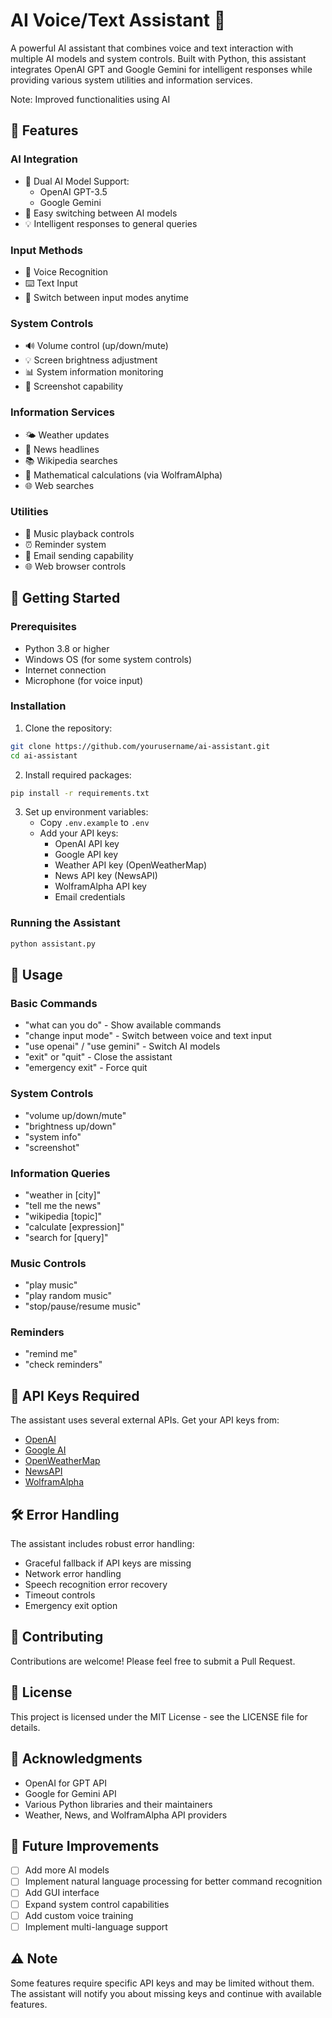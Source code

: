 # AI Voice/Text Assistant 🤖

A powerful AI assistant that combines voice and text interaction with multiple AI models and system controls. Built with Python, this assistant integrates OpenAI GPT and Google Gemini for intelligent responses while providing various system utilities and information services.

Note: Improved functionalities using AI

## 🌟 Features

### AI Integration
- 🤖 Dual AI Model Support:
  - OpenAI GPT-3.5
  - Google Gemini
- 🔄 Easy switching between AI models
- 💡 Intelligent responses to general queries

### Input Methods
- 🎤 Voice Recognition
- ⌨️ Text Input
- 🔄 Switch between input modes anytime

### System Controls
- 🔊 Volume control (up/down/mute)
- 💡 Screen brightness adjustment
- 📊 System information monitoring
- 📸 Screenshot capability

### Information Services
- 🌤️ Weather updates
- 📰 News headlines
- 📚 Wikipedia searches
- 🔢 Mathematical calculations (via WolframAlpha)
- 🌐 Web searches

### Utilities
- 🎵 Music playback controls
- ⏰ Reminder system
- 📧 Email sending capability
- 🌐 Web browser controls

## 🚀 Getting Started

### Prerequisites
- Python 3.8 or higher
- Windows OS (for some system controls)
- Internet connection
- Microphone (for voice input)

### Installation

1. Clone the repository:
```bash
git clone https://github.com/yourusername/ai-assistant.git
cd ai-assistant
```

2. Install required packages:
```bash
pip install -r requirements.txt
```

3. Set up environment variables:
   - Copy `.env.example` to `.env`
   - Add your API keys:
     - OpenAI API key
     - Google API key
     - Weather API key (OpenWeatherMap)
     - News API key (NewsAPI)
     - WolframAlpha API key
     - Email credentials

### Running the Assistant
```bash
python assistant.py
```

## 🎯 Usage

### Basic Commands
- "what can you do" - Show available commands
- "change input mode" - Switch between voice and text input
- "use openai" / "use gemini" - Switch AI models
- "exit" or "quit" - Close the assistant
- "emergency exit" - Force quit

### System Controls
- "volume up/down/mute"
- "brightness up/down"
- "system info"
- "screenshot"

### Information Queries
- "weather in [city]"
- "tell me the news"
- "wikipedia [topic]"
- "calculate [expression]"
- "search for [query]"

### Music Controls
- "play music"
- "play random music"
- "stop/pause/resume music"

### Reminders
- "remind me"
- "check reminders"

## 🔑 API Keys Required

The assistant uses several external APIs. Get your API keys from:
- [OpenAI](https://platform.openai.com/)
- [Google AI](https://makersuite.google.com/app/apikey)
- [OpenWeatherMap](https://openweathermap.org/api)
- [NewsAPI](https://newsapi.org)
- [WolframAlpha](https://developer.wolframalpha.com)

## 🛠️ Error Handling

The assistant includes robust error handling:
- Graceful fallback if API keys are missing
- Network error handling
- Speech recognition error recovery
- Timeout controls
- Emergency exit option

## 📝 Contributing

Contributions are welcome! Please feel free to submit a Pull Request.

## 📄 License

This project is licensed under the MIT License - see the LICENSE file for details.

## 🙏 Acknowledgments

- OpenAI for GPT API
- Google for Gemini API
- Various Python libraries and their maintainers
- Weather, News, and WolframAlpha API providers

## 🔮 Future Improvements

- [ ] Add more AI models
- [ ] Implement natural language processing for better command recognition
- [ ] Add GUI interface
- [ ] Expand system control capabilities
- [ ] Add custom voice training
- [ ] Implement multi-language support

## ⚠️ Note

Some features require specific API keys and may be limited without them. The assistant will notify you about missing keys and continue with available features.
